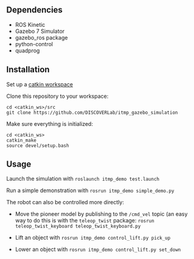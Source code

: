 ## Dependencies

- ROS Kinetic
- Gazebo 7 Simulator
- gazebo\_ros package
- python-control
- quadprog

## Installation

Set up a [catkin workspace](http://wiki.ros.org/catkin/Tutorials/create_a_workspace)

Clone this repository to your workspace: 

```
cd <catkin_ws>/src
git clone https://github.com/DISCOVERLab/itmp_gazebo_simulation
```

Make sure everything is initialized:

```
cd <catkin_ws>
catkin_make
source devel/setup.bash
```

## Usage

Launch the simulation with `roslaunch itmp_demo test.launch`

Run a simple demonstration with `rosrun itmp_demo simple_demo.py`

The robot can also be controlled more directly:

- Move the pioneer model by publishing to the `/cmd_vel` topic (an easy way to do this is with the `teleop_twist` package: `rosrun teleop_twist_keyboard teleop_twist_keyboard.py`

- Lift an object with `rosrun itmp_demo control_lift.py pick_up`

- Lower an object with `rosrun itmp_demo control_lift.py set_down`
